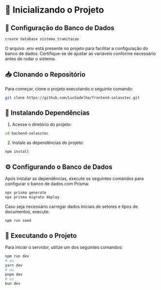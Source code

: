
# 🚀 Inicializando o Projeto

## 📂 Configuração do Banco de Dados

```bash
create database sistema_tramitacao
```

O arquivo .env está presente no projeto para facilitar a configuração do banco de dados. Certifique-se de ajustar as variáveis conforme necessário antes de rodar o sistema.


## 📥 Clonando o Repositório

Para começar, clone o projeto executando o seguinte comando:

```bash
git clone https://github.com/LucGadelha/frontend-solasstec.git
```


## 📌 Instalando Dependências

1. Acesse o diretório do projeto:

```bash
cd backend-solasstec
```


2. Instale as dependências do projeto:

```bash
npm install
```


## ⚙️ Configurando o Banco de Dados

Após instalar as dependências, execute os seguintes comandos para configurar o banco de dados com Prisma:

```bash
npx prisma generate
npx prisma migrate deploy
```

Caso seja necessário carregar dados iniciais de setores e tipos de documentos, execute:

```bash
npm run seed
```


## 🚀 Executando o Projeto

Para iniciar o servidor, utilize um dos seguintes comandos:

```bash
npm run dev
# ou
yarn dev
# ou
pnpm dev
# ou
bun dev
```
